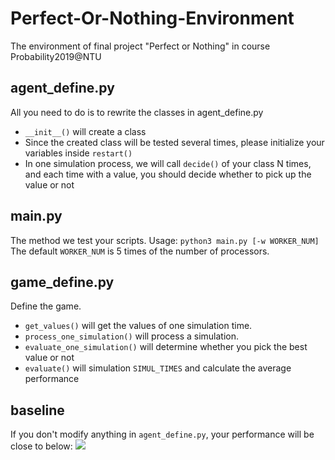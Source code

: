 # Perfect-Or-Nothing-Environment
The environment of final project "Perfect or Nothing" in course Probability2019@NTU

## agent_define.py
All you need to do is to rewrite the classes in agent_define.py
* `__init__()` will create a class
* Since the created class will be tested several times, please initialize your variables inside `restart()`
* In one simulation process, we will call `decide()` of your class N times, and each time with a value, you should decide whether to pick up the value or not

## main.py
The method we test your scripts.
Usage: `python3 main.py [-w WORKER_NUM]`
The default `WORKER_NUM` is 5 times of the number of processors.

## game_define.py
Define the game.
* `get_values()` will get the values of one simulation time.
* `process_one_simulation()` will process a simulation.
* `evaluate_one_simulation()` will determine whether you pick the best value or not
* `evaluate()` will simulation `SIMUL_TIMES` and calculate the average performance

## baseline
If you don't modify anything in `agent_define.py`, your performance will be close to below:
![](https://i.imgur.com/rRZnzlO.png)
